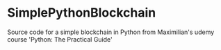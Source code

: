 # SimplePythonBlockchain
Source code for a simple blockchain in Python from Maximilian's udemy course 'Python: The Practical Guide'
